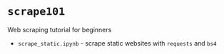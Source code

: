 # `scrape101`
Web scraping tutorial for beginners

* `scrape_static.ipynb` - scrape static websites with `requests` and `bs4`